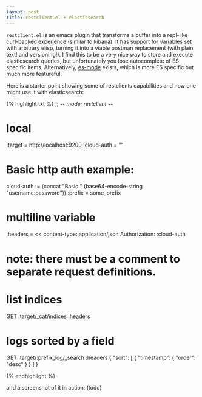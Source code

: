```yaml
---
layout: post
title: restclient.el + elasticsearch
---
```


`restclient.el` is an emacs plugin that transforms a buffer into a
repl-like curl-backed experience (similar to kibana). It has support
for variables set with arbitrary elisp, turning it into a viable
postman replacement (with plain text! and versioning!). I find this to
be a very nice way to store and execute elasticsearch queries, but
unfortunately you lose autocomplete of ES specific items.
Alternatively, [es-mode][1] exists, which is more ES specific but much
more featureful.

Here is a starter point showing some of restclients capabilities and
how one might use it with elasticsearch:

{% highlight txt %}
;; -*- mode: restclient -*-

# local
:target = http://localhost:9200
:cloud-auth = ""
# Basic http auth example:
cloud-auth := (concat "Basic " (base64-encode-string "username:password"))
:prefix = some_prefix

# multiline variable
:headers = <<
content-type: application/json
Authorization: :cloud-auth
#

# note: there must be a comment to separate request definitions.

# list indices
GET :target/_cat/indices
:headers

# logs sorted by a field
GET :target/:prefix_log/_search
:headers
{
  "sort": [
    {
      "timestamp": {
        "order": "desc"
      }
    }
  ]
}

{% endhighlight %}

and a screenshot of it in action: (todo)

[1]: https://github.com/dakrone/es-mode
